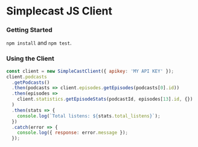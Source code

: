 # Simplecast JS Client

### Getting Started

`npm install` and `npm test`.

### Using the Client

```js
const client = new SimpleCastClient({ apikey: 'MY API KEY' });
client.podcasts
  .getPodcasts()
  .then(podcasts => client.episodes.getEpisodes(podcasts[0].id))
  .then(episodes =>
    client.statistics.getEpisodeStats(podcastId, episodes[13].id, {})
  )
  .then(stats => {
    console.log(`Total listens: ${stats.total_listens}`);
  })
  .catch(error => {
    console.log({ response: error.message });
  });
```
